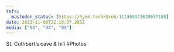 ```yaml
---
refs:
  mastodon_status: [https://hyem.tech/@rob/111365923620657188]
date: 2023-11-06T22:18:57.285Z
media: ["93", "94", "95"]
---
```


St. Cuthbert’s cave & hill #Photos
